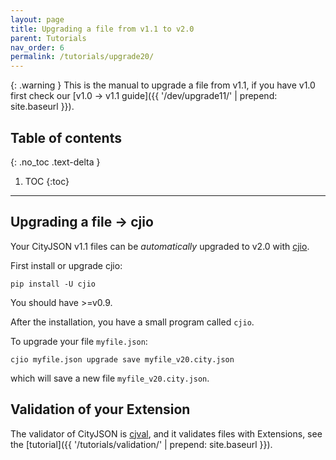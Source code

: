 ```yaml
---
layout: page
title: Upgrading a file from v1.1 to v2.0
parent: Tutorials
nav_order: 6
permalink: /tutorials/upgrade20/
---
```



{: .warning }
This is the manual to upgrade a file from v1.1, if you have v1.0 first check our [v1.0 -> v1.1 guide]({{ '/dev/upgrade11/' | prepend: site.baseurl }}).


## Table of contents
{: .no_toc .text-delta }

1. TOC
{:toc}

---

## Upgrading a file -> cjio 

Your CityJSON v1.1 files can be *automatically* upgraded to v2.0 with [cjio](https://github.com/cityjson/cjio).

First install or upgrade cjio:
```
pip install -U cjio
```
You should have >=v0.9.

After the installation, you have a small program called `cjio`.

To upgrade your file `myfile.json`:
```
cjio myfile.json upgrade save myfile_v20.city.json
```

which will save a new file `myfile_v20.city.json`.


## Validation of your Extension

The validator of CityJSON is [cjval](https://validator.cityjson.org), and it validates files with Extensions, see the [tutorial]({{ '/tutorials/validation/' | prepend: site.baseurl }}).


